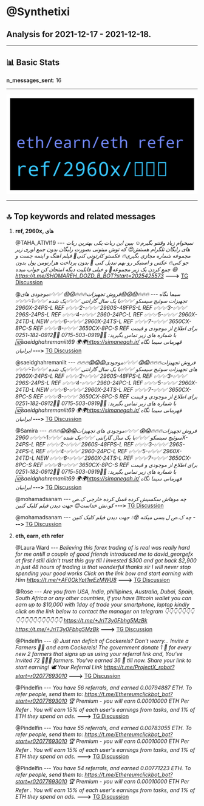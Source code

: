 # **@Synthetixi**
 ## Analysis for **2021-12-17** - **2021-12-18**.

---

## 📊 **Basic Stats**

**n_messages_sent**: 16

---
![wordcloud](Synthetixi_1Days_wordcloud.png)

---


## 🔝 **Top keywords and related messages**

1. **ref, 2960x, های**

    @TAHA_ATIVI19 --- *نمیخوام زیاد وقتتو بگیرم☺️  ببین این ربات یکی بهترین ربات های رایگان تلگرام هستش😍 که توش میتونی بصورت رایگان بدون جمع اوری زیر مجموعه شماره مجازی بگیری🔥 عکستو کارتونی کنی💜 فیلم  اهنگ و اینمه جست و جو کنی🔥 عکس و استیکر رو بهم تبدیل کنی 🥀 بدون پرداخت هزارتومن پول بدون جمع کردن یک زیر مجموعه🥀 و خیلی قابلیت دیگه امتحان کن جواب میده 😆 https://t.me/SHOMAREH_DOZD_B_BOT?start=2025425573* **--->** [TG Discussion](https://t.me/Synthetixi/18382)

    @سیما نگاه --- *🔥🔥🔥😱😱😱فروش تجهیزات🔥🔥🔥😱😱 ✅✅✅موجودی های تجهیزات سوئیچ سیسکو ✅✅✅با یک سال گارانتی ✅✅✅پک شده  ✅✅✅1-✅✅✅ 2960X-24PS-L REF ✅✅✅2-✅✅✅ 2960S-48FPS-L REF ✅✅✅3-✅✅✅ 296S-24PS-L REF ✅✅✅4-✅✅✅ 2960-24PC-L REF ✅✅✅5-✅✅✅ 2960X-24TD-L NEW ✅✅✅6-✅✅✅ 2960X-24TS-L REF ✅✅✅7-✅✅✅ 3650CX-8PC-S REF ✅✅✅8-✅✅✅ 3650CX-8PC-S REF   برای اطلاع از موجودی و قیمت با شماره های زیر تماس بگیرید: 📲📲0919-503-0715 📲📲0912-182-0251 🆔saeidghahremaniit69  🌍🌍https://simanegah.ir/ قهرمانی سیما نگاه ایرانیان* **--->** [TG Discussion](https://t.me/Synthetixi/18371)

    @saeidghahremaniit --- *🔥🔥🔥😱😱😱فروش تجهیزات🔥🔥🔥😱😱 ✅✅✅موجودی های تجهیزات سوئیچ سیسکو ✅✅✅با یک سال گارانتی ✅✅✅پک شده  ✅✅✅1-✅✅✅ 2960X-24PS-L REF ✅✅✅2-✅✅✅ 2960S-48FPS-L REF ✅✅✅3-✅✅✅ 296S-24PS-L REF ✅✅✅4-✅✅✅ 2960-24PC-L REF ✅✅✅5-✅✅✅ 2960X-24TD-L NEW ✅✅✅6-✅✅✅ 2960X-24TS-L REF ✅✅✅7-✅✅✅ 3650CX-8PC-S REF ✅✅✅8-✅✅✅ 3650CX-8PC-S REF   برای اطلاع از موجودی و قیمت با شماره های زیر تماس بگیرید: 📲📲0919-503-0715 📲📲0912-182-0251 🆔saeidghahremaniit69  🌍🌍https://simanegah.ir/ قهرمانی سیما نگاه ایرانیان* **--->** [TG Discussion](https://t.me/Synthetixi/18363)

    @Samira --- *🔥🔥🔥😱😱😱فروش تجهیزات🔥🔥🔥😱😱 ✅✅✅موجودی های تجهیزات سوئیچ سیسکو ✅✅✅با یک سال گارانتی ✅✅✅پک شده  ✅✅✅1-✅✅✅ 2960X-24PS-L REF ✅✅✅2-✅✅✅ 2960S-48FPS-L REF ✅✅✅3-✅✅✅ 296S-24PS-L REF ✅✅✅4-✅✅✅ 2960-24PC-L REF ✅✅✅5-✅✅✅ 2960X-24TD-L NEW ✅✅✅6-✅✅✅ 2960X-24TS-L REF ✅✅✅7-✅✅✅ 3650CX-8PC-S REF ✅✅✅8-✅✅✅ 3650CX-8PC-S REF   برای اطلاع از موجودی و قیمت با شماره های زیر تماس بگیرید: 📲📲0919-503-0715 📲📲0912-182-0251 🆔saeidghahremaniit69  🌍🌍https://simanegah.ir/ قهرمانی سیما نگاه ایرانیان* **--->** [TG Discussion](https://t.me/Synthetixi/18356)

    @mohamadsanam --- *چه موهاش سکسیش کرده قمبل کرده خارجی ک.ص کو.نش خداست😍  جهت دیدن فیلم کلیک کنین* **--->** [TG Discussion](https://t.me/Synthetixi/18369)

    @mohamadsanam --- *چه ک.ص ل.یسی میکنه 😵💧  جهت دیدن فیلم کلیک کنین* **--->** [TG Discussion](https://t.me/Synthetixi/18367)

2. **eth, earn, eth refer**

    @Laura Ward --- *Believing this forex trading of is real was really hard for me ontill a couple of good friends introduced me to david_georgefx at first I still didn't trust this guy till I invested $300 and got back $2,900 in just 48 hours of trading is that wonderful thanks sir I will never stop spending your good works  Click on the link bow and start earning with Him   https://t.me/+AF0OkYpt1wEzMWU8* **--->** [TG Discussion](https://t.me/Synthetixi/18383)

    @Rose --- *Are you from USA, India, phillipines, Australia, Dubai, Spain, South Africa or any other countries, if you have Bitcoin wallet you can earn up to $10,000 with 1day of trade your smartphone, laptop kindly click on the link below to contact the manager on telegram 👇👇👇👇👇👇👇👇👇👇👇👇👇👇👇👇👇👇 https://t.me/+JriT3y0Fbhg5MzBk https://t.me/+JriT3y0Fbhg5MzBk* **--->** [TG Discussion](https://t.me/Synthetixi/18378)

    @Pindelfin --- *😮 Just ran deficit of Cockerels?  Don't worry...  Invite a Farmers 👩‍🌾 and earn Cockerels!  The government donate 1 🐓 for every new 2 farmers that signs up us using your referral link and,  You’ve Invited 72 🙋🏻‍♂️ farmers. You've earned 36 🐓 till now. Share your link to start earning!  🕊 Your Referral Link https://t.me/ProjectX_robot?start=r02077693010* **--->** [TG Discussion](https://t.me/Synthetixi/18376)

    @Pindelfin --- *You have 56 referrals, and earned 0.00794887 ETH.  To refer people, send them to: https://t.me/Ethereumclickbot_bot?start=r02077693010  🏆 Premium - you will earn 0.00010000 ETH Per Refer .  You will earn 15% of each user's earnings from tasks, and 1% of ETH they spend on ads.* **--->** [TG Discussion](https://t.me/Synthetixi/18359)

    @Pindelfin --- *You have 55 referrals, and earned 0.00783055 ETH.  To refer people, send them to: https://t.me/Ethereumclickbot_bot?start=r02077693010  🏆 Premium - you will earn 0.00010000 ETH Per Refer .  You will earn 15% of each user's earnings from tasks, and 1% of ETH they spend on ads.* **--->** [TG Discussion](https://t.me/Synthetixi/18358)

    @Pindelfin --- *You have 54 referrals, and earned 0.00771223 ETH.  To refer people, send them to: https://t.me/Ethereumclickbot_bot?start=r02077693010  🏆 Premium - you will earn 0.00010000 ETH Per Refer .  You will earn 15% of each user's earnings from tasks, and 1% of ETH they spend on ads.* **--->** [TG Discussion](https://t.me/Synthetixi/18357)

